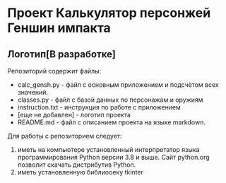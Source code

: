 # Проект Калькулятор персонжей Геншин импакта
## Логотип[В разработке]
Репозиторий содержит файлы:
*   calc_gensh.py  -  файл с основным приложением и подсчётом всех значений.
*   classes.py - файл с базой данных по персонажам и оружиям
*   instruction.txt - инструкция по работе с приложением
*   [еще не добавлен] - логотип проекта
*   README.md - файл с описанием проекта на языке markdown.


Для работы с репозиторием следует:
1.   иметь на компьютере установленный интерпретатор языка программирования Python версии 3.8 и выше. Сайт python.org позволит скачать дистрибутив Python.
2.   иметь установленную библиооеку tkinter
